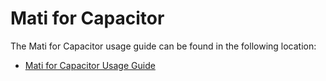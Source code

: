 # Mati for Capacitor

The Mati for Capacitor usage guide can be found in the following location:
* [Mati for Capacitor Usage Guide](docs/mati-capacitor.md)

